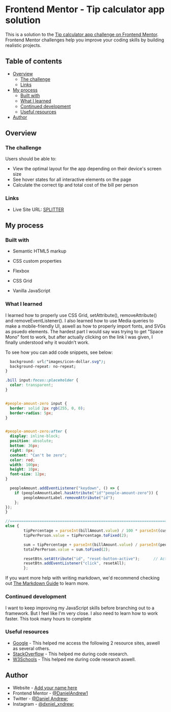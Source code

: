 # Frontend Mentor - Tip calculator app solution

This is a solution to the [Tip calculator app challenge on Frontend Mentor](https://www.frontendmentor.io/challenges/tip-calculator-app-ugJNGbJUX). Frontend Mentor challenges help you improve your coding skills by building realistic projects.

## Table of contents

- [Overview](#overview)
  - [The challenge](#the-challenge)
  - [Links](#links)
- [My process](#my-process)
  - [Built with](#built-with)
  - [What I learned](#what-i-learned)
  - [Continued development](#continued-development)
  - [Useful resources](#useful-resources)
- [Author](#author)

## Overview

### The challenge

Users should be able to:

- View the optimal layout for the app depending on their device's screen size
- See hover states for all interactive elements on the page
- Calculate the correct tip and total cost of the bill per person

### Links

- Live Site URL: [SPLITTER](https://your-live-site-url.com)

## My process

### Built with

- Semantic HTML5 markup

- CSS custom properties
- Flexbox
- CSS Grid

- Vanilla JavaScript

### What I learned

I learned how to properly use CSS Grid, setAttribute(), removeAttribute() and removeEventListener(). I also learned how to use Media queries to make a mobile-friendly UI, aswell as how to properly import fonts, and SVGs as psuedo elements. The hardest part I would say was trying to get "Space Mono" font to work, but after actually clicking on the link I was given, I finally understood why it wouldn't work.

To see how you can add code snippets, see below:

```css
  background: url("images/icon-dollar.svg");
  background-repeat: no-repeat;
}

.bill input:focus::placeholder {
  color: transparent;
}


#people-amount-zero input {
  border: solid 2px rgb(255, 0, 0);
  border-radius: 5px;
}


#people-amount-zero:after {
  display: inline-block;
  position: absolute;
  bottom: 36px;
  right: 0px;
  content: "Can't be zero";
  color: red;
  width: 100px;
  height: 10px;
  font-size: 12px;
}

```
```js
  peopleAmount.addEventListener("keydown", () => {
    if (peopleAmountLabel.hasAttribute("id""people-amount-zero")) {
        peopleAmountLabel.removeAttribute("id");
    };
});
}

//===================================================================================================================================================================================
else {
        tipPercentage = parseInt(billAmount.value) / 100 * parseInt(customInput.value) / parseInt(peopleAmount.value);
        tipPerPerson.value = tipPercentage.toFixed(2);

        sum = tipPercentage + parseInt(billAmount.value) / parseInt(peopleAmount.value);
        totalPerPerson.value = sum.toFixed(2);

        resetBtn.setAttribute("id", "reset-button-active");      // Activate Reset Button Color
        resetBtn.addEventListener("click", resetAll);
        };


```

If you want more help with writing markdown, we'd recommend checking out [The Markdown Guide](https://www.markdownguide.org/) to learn more.


### Continued development

I want to keep improving my JavaScript skills before branching out to a framework. But I feel like I'm very close. I also need to learn how to work faster. This took many hours to complete

### Useful resources

- [Google](https://www.google.com) - This helped me access the following 2 resource sites, aswell as several others.
- [StackOverflow](https://www.stackoverflow.com) - This helped me during code research.
- [W3Schools](https://www.w3resource.com) - This helped me during code research aswell.

## Author

- Website - [Add your name here](https://www.realdma.tech)
- Frontend Mentor - [@DanielAndrew1](https://www.frontendmentor.io/profile/DanielAndrew1)
- Twitter - [@Daniel Andrew](https://www.twitter.com/danny21769);
- Instagram - [@dxniel_xndrew](https://www.instagram.com/dxniel_xndrew);
